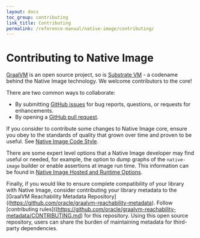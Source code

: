 ```yaml
---
layout: docs
toc_group: contributing
link_title: Contributing
permalink: /reference-manual/native-image/contributing/
---
```


# Contributing to Native Image

[GraalVM](https://github.com/oracle/graal/) is an open source project, so is [Substrate VM](https://github.com/oracle/graal/tree/master/substratevm) - a codename behind the Native Image technology.
We welcome contributors to the core!

There are two common ways to collaborate:

- By submitting [GitHub issues](https://github.com/oracle/graal/issues) for bug reports, questions, or requests for enhancements.
- By opening a [GitHub pull request](https://github.com/oracle/graal/pulls).

<!-- If you consider to contribute some changes to Native Image core, there is a ruleset grown over time and proven to be useful. See [Native Image Code Style](CodeStyle.md) to ensure the same standards of quality. -->

If you consider to contribute some changes to Native Image core, ensure you obey to the standards of quality that grown over time and proven to be useful. See [Native Image Code Style](CodeStyle.md).

There are some expert level options that a Native Image developer may find useful or needed, for example, the option to dump graphs of the `native-image` builder or enable assertions at image run time. This information can be found in [Native Image Hosted and Runtime Options](HostedvsRuntimeOptions.md).

Finally, if you would like to ensure complete compatibility of your library with Native Image, consider contributing your library metadata to the [GraalVM Reachability Metadata Repository]((https://github.com/oracle/graalvm-reachability-metadata). Follow [contributing rules]((https://github.com/oracle/graalvm-reachability-metadata/CONTRIBUTING.md) for this repository. Using this open source repository, users can share the burden of maintaining metadata for third-party dependencies.

<!-- 
Finally, if you would like to include your library to the [GraalVM Reachability Metadata Repository]((https://github.com/oracle/graalvm-reachability-metadata), [follow the checklist]((https://github.com/oracle/graalvm-reachability-metadata/CONTRIBUTING.md) for adding your library metadata to this repository.  -->